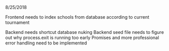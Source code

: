 8/25/2018

Frontend needs to index schools from database according to current tournament

Backend needs shortcut database nuking
Backend seed file needs to figure out why process.exit is running too early
Promises and more professional error handling need to be implemented
